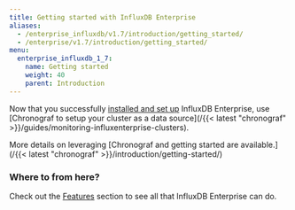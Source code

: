 ```yaml
---
title: Getting started with InfluxDB Enterprise
aliases:
  - /enterprise_influxdb/v1.7/introduction/getting_started/
  - /enterprise/v1.7/introduction/getting_started/
menu:
  enterprise_influxdb_1_7:
    name: Getting started
    weight: 40
    parent: Introduction
---
```


Now that you successfully [installed and set up](/enterprise_influxdb/v1.7/introduction/meta_node_installation/) InfluxDB Enterprise, use [Chronograf to setup your cluster as a data source](/{{< latest "chronograf" >}}/guides/monitoring-influxenterprise-clusters).

More details on leveraging [Chronograf and getting started are available.](/{{< latest "chronograf" >}}/introduction/getting-started/)


### Where to from here?

Check out the [Features](/enterprise_influxdb/v1.7/features/) section to see all that
InfluxDB Enterprise can do.

